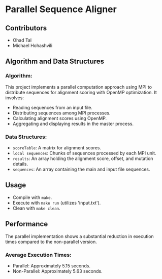 # Parallel Sequence Aligner

## Contributors
- Ohad Tal
- Michael Hohashvili

## Algorithm and Data Structures

### Algorithm:
This project implements a parallel computation approach using MPI to distribute sequences for alignment scoring with OpenMP optimization. It involves:
- Reading sequences from an input file.
- Distributing sequences among MPI processes.
- Calculating alignment scores using OpenMP.
- Aggregating and displaying results in the master process.

### Data Structures:
- `scoreTable`: A matrix for alignment scores.
- `local sequences`: Chunks of sequences processed by each MPI unit.
- `results`: An array holding the alignment score, offset, and mutation details.
- `sequences`: An array containing the main and input file sequences.

## Usage
- Compile with `make`.
- Execute with `make run` (utilizes 'input.txt').
- Clean with `make clean`.

## Performance
The parallel implementation shows a substantial reduction in execution times compared to the non-parallel version.

### Average Execution Times:
- Parallel: Approximately 5.15 seconds.
- Non-Parallel: Approximately 5.63 seconds.
